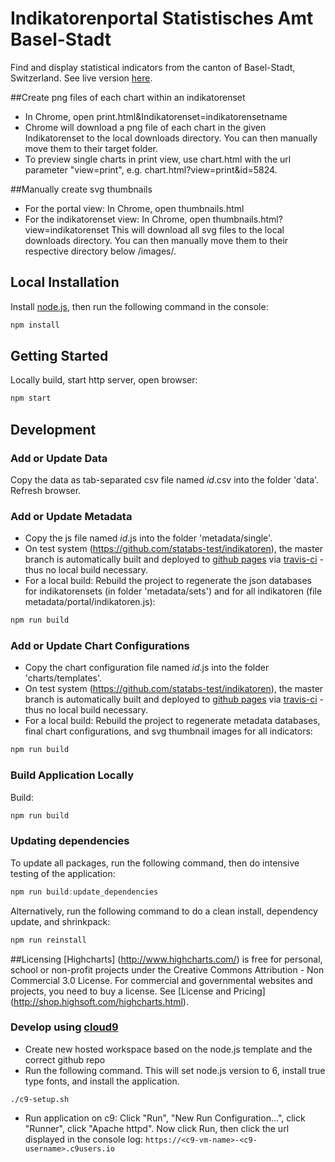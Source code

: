 # Indikatorenportal Statistisches Amt Basel-Stadt 
Find and display statistical indicators from the canton of Basel-Stadt, Switzerland. See live version [here](http://www.statistik.bs.ch/zahlen/indikatoren/).  


##Create png files of each chart within an indikatorenset
- In Chrome, open print.html&Indikatorenset=indikatorensetname 
- Chrome will download a png file of each chart in the given Indikatorenset to the local downloads directory. You can then manually move them to their target folder. 
- To preview single charts in print view, use chart.html with the url parameter "view=print", e.g. chart.html?view=print&id=5824. 


##Manually create svg thumbnails 
- For the portal view: In Chrome, open thumbnails.html
- For the indikatorenset view: In Chrome, open thumbnails.html?view=indikatorenset
This will download all svg files to the local downloads directory. You can then manually move them to their respective directory below /images/.


## Local Installation
Install [node.js](https://nodejs.org), then run the following command in the console: 
```javascript
npm install
```

## Getting Started
Locally build, start http server, open browser:
```javascript
npm start
```

## Development
### Add or Update Data
Copy the data as tab-separated csv file named _id_.csv into the folder 'data'. Refresh browser.  

### Add or Update Metadata
- Copy the js file named _id_.js into the folder 'metadata/single'.
- On test system (https://github.com/statabs-test/indikatoren), the master branch is automatically built and deployed to [github pages](https://statabs-test.github.io/indikatoren/) via [travis-ci](https://travis-ci.org/statabs-test/indikatoren) - thus no local build necessary. 
- For a local build: Rebuild the project to regenerate the json databases for indikatorensets (in folder 'metadata/sets') and for all indikatoren (file metadata/portal/indikatoren.js): 
```javascript
npm run build
``` 

### Add or Update Chart Configurations
- Copy the chart configuration file named _id_.js into the folder 'charts/templates'.
- On test system (https://github.com/statabs-test/indikatoren), the master branch is automatically built and deployed to [github pages](https://statabs-test.github.io/indikatoren/) via [travis-ci](https://travis-ci.org/statabs-test/indikatoren) - thus no local build necessary. 
- For a local build: Rebuild the project to regenerate metadata databases, final chart configurations, and svg thumbnail images for all indicators: 
```javascript
npm run build
``` 

### Build Application Locally  
Build:
```javascript
npm run build
```


### Updating dependencies
To update all packages, run the following command, then do intensive testing of the application: 
```javascript
npm run build:update_dependencies
```


Alternatively, run the following command to do a clean install, dependency update, and shrinkpack: 
```javascript
npm run reinstall
```


##Licensing
[Highcharts] (http://www.highcharts.com/) is free for personal, school or non-profit projects under the Creative Commons Attribution - Non Commercial 3.0 License.
For commercial and governmental websites and projects, you need to buy a license. See [License and Pricing] (http://shop.highsoft.com/highcharts.html).
### Develop using [cloud9](https://c9.io)
- Create new hosted workspace based on the node.js template and the correct github repo
- Run the following command. This will set node.js version to 6, install true type fonts, and install the application.
```shell
./c9-setup.sh
```
- Run application on c9: Click "Run", "New Run Configuration...", click "Runner", click "Apache httpd". Now click Run, then click the url displayed in the console log: ```https://<c9-vm-name>-<c9-username>.c9users.io```
